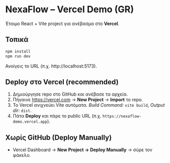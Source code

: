 # NexaFlow – Vercel Demo (GR)

Έτοιμο React + Vite project για ανέβασμα στο **Vercel**.

## Τοπικά
```bash
npm install
npm run dev
```
Ανοίγεις το URL (π.χ. http://localhost:5173).

## Deploy στο Vercel (recommended)
1. Δημιούργησε repo στο GitHub και ανέβασε τα αρχεία.
2. Πήγαινε https://vercel.com → **New Project** → **Import** το repo.
3. Το Vercel ανιχνεύει Vite αυτόματα. *Build Command:* `vite build`, *Output dir:* `dist`.
4. Πάτα **Deploy** και πάρε το public URL (π.χ. `https://nexaflow-demo.vercel.app`).

## Χωρίς GitHub (Deploy Manually)
- Vercel Dashboard → **New Project → Deploy Manually** → σύρε τον φάκελο.
